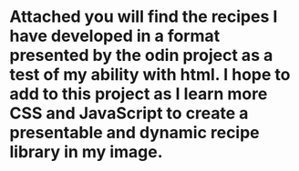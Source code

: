 # Attached you will find the recipes I have developed in a format presented by the odin project as a test of my ability with html. I hope to add to this project as I learn more CSS and JavaScript to create a presentable and dynamic recipe library in my image.
